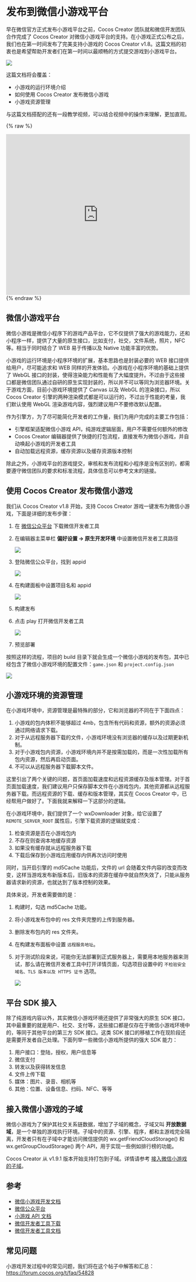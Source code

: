 # 发布到微信小游戏平台

早在微信官方正式发布小游戏平台之前，Cocos Creator 团队就和微信开发团队合作完成了 Cocos Creator 对微信小游戏平台的支持。在小游戏正式公布之后，我们也在第一时间发布了完美支持小游戏的 Cocos Creator v1.8。这篇文档的初衷也是希望帮助开发者们在第一时间以最顺畅的方式提交游戏到小游戏平台。

![](./publish-wechatgame/preview.jpeg)

这篇文档将会覆盖：

- 小游戏的运行环境介绍
- 如何使用 Cocos Creator 发布微信小游戏
- 小游戏资源管理

与这篇文档搭配的还有一段教学视频，可以结合视频中的操作来理解，更加直观。

{% raw %}
<iframe frameborder="0" width="100%" height="440" src="https://v.qq.com/iframe/player.html?vid=c05255stri7&tiny=0&auto=0" allowfullscreen></iframe>
{% endraw %}

## 微信小游戏平台

微信小游戏是微信小程序下的游戏产品平台，它不仅提供了强大的游戏能力，还和小程序一样，提供了大量的原生接口，比如支付，社交，文件系统，照片，NFC 等。相当于同时结合了 WEB 易于传播以及 Native 功能丰富的优势。

小游戏的运行环境是小程序环境的扩展，基本思路也是封装必要的 WEB 接口提供给用户，尽可能追求和 WEB 同样的开发体验。小游戏在小程序环境的基础上提供了 WebGL 接口的封装，使得渲染能力和性能有了大幅度提升。不过由于这些接口都是微信团队通过自研的原生实现封装的，所以并不可以等同为浏览器环境。关于游戏方面，目前小游戏环境提供了 Canvas 以及 WebGL 的渲染接口，所以 Cocos Creator 引擎的两种渲染模式都是可以运行的，不过出于性能的考量，我们默认使用 WebGL 渲染游戏内容，强烈建议用户不要修改默认配置。

作为引擎方，为了尽可能简化开发者的工作量，我们为用户完成的主要工作包括：

- 引擎框架适配微信小游戏 API，纯游戏逻辑层面，用户不需要任何额外的修改
- Cocos Creator 编辑器提供了快捷的打包流程，直接发布为微信小游戏，并自动唤起小游戏的开发者工具
- 自动加载远程资源，缓存资源以及缓存资源版本控制

除此之外，小游戏平台的游戏提交，审核和发布流程和小程序是没有区别的，都需要遵守微信团队的要求和标准流程，具体信息可以参考文末的链接。

## 使用 Cocos Creator 发布微信小游戏

我们从 Cocos Creator v1.8 开始，支持 Cocos Creator 游戏一键发布为微信小游戏，下面是详细的发布步骤：

1. 在 [微信公众平台](https://mp.weixin.qq.com/debug/wxagame/dev/devtools/download.html) 下载微信开发者工具

2. 在编辑器主菜单栏 **偏好设置 -> 原生开发环境** 中设置微信开发者工具路径

    ![](./publish-wechatgame/preference.jpeg)
3. 登陆微信公众平台，找到 appid

    ![](./publish-wechatgame/appid.jpeg)
4. 在构建面板中设置项目名和 appid

    ![](./publish-wechatgame/build.jpeg)
5. 构建发布
6. 点击 play 打开微信开发者工具

    ![](./publish-wechatgame/tool.jpeg)
7. 预览部署

按照这样的流程，项目的 build 目录下就会生成一个微信小游戏的发布包，其中已经包含了微信小游戏环境的配置文件：`game.json` 和 `project.config.json`

![](./publish-wechatgame/package.jpeg)

## 小游戏环境的资源管理

在小游戏环境中，资源管理是最特殊的部分，它和浏览器的不同在于下面四点：

1. 小游戏的包内体积不能够超过 4mb，包含所有代码和资源，额外的资源必须通过网络请求下载。
2. 对于从远程服务器下载的文件，小游戏环境没有浏览器的缓存以及过期更新机制。
3. 对于小游戏包内资源，小游戏环境内并不是按需加载的，而是一次性加载所有包内资源，然后再启动页面。
4. 不可以从远程服务器下载脚本文件。

这里引出了两个关键的问题，首页面加载速度和远程资源缓存及版本管理。对于首页面加载速度，我们建议用户只保存脚本文件在小游戏包内，其他资源都从远程服务器下载。而远程资源的下载、缓存和版本管理，其实在 Cocos Creator 中，已经帮用户做好了。下面我就来解释一下这部分的逻辑。

在小游戏环境中，我们提供了一个 wxDownloader 对象，给它设置了 `REMOTE_SERVER_ROOT` 属性后，引擎下载资源的逻辑就变成：

1. 检查资源是否在小游戏包内
2. 不存在则查询本地缓存资源
3. 如果没有缓存就从远程服务器下载
4. 下载后保存到小游戏应用缓存内供再次访问时使用

同时，当开启引擎的 md5Cache 功能后，文件的 url 会随着文件内容的改变而改变，这样当游戏发布新版本后，旧版本的资源在缓存中就自然失效了，只能从服务器请求新的资源，也就达到了版本控制的效果。

具体来说，开发者需要做的是：

1. 构建时，勾选 md5Cache 功能。
2. 将小游戏发布包中的 res 文件夹完整的上传到服务器。
3. 删除发布包内的 res 文件夹。
4. 在构建发布面板中设置 `远程服务地址`。
5. 对于测试阶段来说，可能你无法部署到正式服务器上，需要用本地服务器来测试，那么请在微信开发者工具中打开详情页面，勾选项目设置中的 `不检验安全域名、TLS 版本以及 HTTPS 证书` 选项。

    ![](./publish-wechatgame/detail.jpeg)

## 平台 SDK 接入

除了纯游戏内容以外，其实微信小游戏环境还提供了非常强大的原生 SDK 接口，其中最重要的就是用户、社交、支付等，这些接口都是仅存在于微信小游戏环境中的，等同于其他平台的第三方 SDK 接口。这类 SDK 接口的移植工作在现阶段还是需要开发者自己处理。下面列举一些微信小游戏所提供的强大 SDK 能力：

1. 用户接口：登陆，授权，用户信息等
2. 微信支付
3. 转发以及获得转发信息
4. 文件上传下载
5. 媒体：图片、录音、相机等
6. 其他：位置、设备信息、扫码、NFC、等等

## 接入微信小游戏的子域

微信小游戏为了保护其社交关系链数据，增加了子域的概念，子域又叫 **开放数据域**，是一个单独的游戏执行环境。子域中的资源、引擎、程序，都和主游戏完全隔离，开发者只有在子域中才能访问微信提供的 wx.getFriendCloudStorage() 和 wx.getGroupCloudStorage() 两个 API，用于实现一些例如排行榜的功能。

Cocos Creator 从 v1.9.1 版本开始支持打包到子域。详情请参考 [接入微信小游戏的子域](../publish/publish-wechatgame-sub-domain.md)。

## 参考

- [微信小游戏开发文档](https://developers.weixin.qq.com/minigame/dev/guide/)
- [微信公众平台](https://mp.weixin.qq.com/)
- [小游戏 API 文档](https://developers.weixin.qq.com/minigame/dev/api/)
- [微信开发者工具下载](https://developers.weixin.qq.com/miniprogram/dev/devtools/download.html)
- [微信开发者工具文档](https://developers.weixin.qq.com/miniprogram/dev/devtools/devtools.html)

## 常见问题

小游戏开发过程中的常见问题，我们将在这个帖子中解答和汇总：<https://forum.cocos.org/t/faq/54828>
